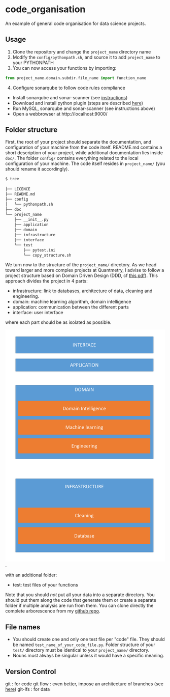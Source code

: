 # code_organisation
An example of general code organisation for data science projects. 

## Usage
1. Clone the repository and change the `project_name` directory name
2. Modify the `config/pythonpath.sh`, and source it to add `project_name` to your PYTHONPATH
3. You can now access your functions by importing:

```python
from project_name.domain.subdir.file_name import function_name
```

4. Configure sonarqube to follow code rules compliance
- Install sonarqube and sonar-scanner (see [instructions](http://docs.sonarqube.org/display/SONAR/Get+Started+in+Two+Minutes))
- Download and install python plugin (steps are described [here](http://docs.sonarqube.org/display/PLUG/Python+Plugin))
- Run MySQL, sonarqube and sonar-scanner (see instructions above)
- Open a webbrowser at http://localhost:9000/


## Folder structure 
First, the root of your project should separate the documentation, and configuration of your machine from the code itself. README.md contains a short description of your project, while additional documentation lies inside `doc/`. The folder `config/` contains everything related to the local configuration of your machine. The code itself resides in `project_name/` (you should rename it accordingly).

```
$ tree

├── LICENCE
├── README.md
├── config
│   └── pythonpath.sh
├── doc
└── project_name
    ├── __init__.py
    ├── application
    ├── domain
    ├── infrastructure
    ├── interface
    └── test
        ├── pytest.ini
        └── copy_structure.sh
```

 We turn now to the structure of the `project_name/` directory. As we head toward larger and more complex projects at Quantmetry, I advise to follow a project structure based on Domain Driven Design (DDD, cf [this pdf](http://blog.infosaurus.fr/public/docs/DDDViteFait.pdf)). This approach divides the project in 4 parts:

- infrastructure: link to databases, architecture of data, cleaning and engineering.
- domain: machine learning algorithm, domain intelligence
- application: communication between the different parts
- interface: user interface

where each part should be as isolated as possible.

![alt text](doc/domain_driven_design.png "Architecture of the project based on DDD, with the casual data science blocks.").

with an additional folder:

- test: test files of your functions

Note that you should *not* put all your data into a separate directory. You should put them along the code that generate them or create a separate folder if multiple analysis are run from them. You can clone directly the complete arborescence from my [github repo](https://github.com/ldocao/code_organisation).


## File names
- You should create one and only one test file per "code" file. They should be named `test_name_of_your_code_file.py`. Folder structure of your `test/` directory must be identical to your `project_name/` directory. 
- Nouns must always be singular unless it would have a specific meaning.


## Version Control
git : for code
git flow : even better, impose an architecture of branches (see [here](http://danielkummer.github.io/git-flow-cheatsheet/))
git-lfs : for data

